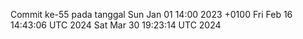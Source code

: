 Commit ke-55 pada tanggal Sun Jan 01 14:00 2023 +0100
Fri Feb 16 14:43:06 UTC 2024
Sat Mar 30 19:23:14 UTC 2024
